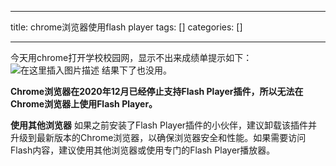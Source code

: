 
--- 
title:  chrome浏览器使用flash player 
tags: []
categories: [] 

---
今天用chrome打开学校校园网，显示不出来成绩单提示如下： <img src="https://img-blog.csdnimg.cn/direct/f603ffdb55f04bd2bf6c8a05ab945b4c.png" alt="在这里插入图片描述"> 结果下了也没用。

**Chrome浏览器在2020年12月已经停止支持Flash Player插件，所以无法在Chrome浏览器上使用Flash Player。**

**使用其他浏览器** 如果之前安装了Flash Player插件的小伙伴，建议卸载该插件并升级到最新版本的Chrome浏览器，以确保浏览器安全和性能。如果需要访问Flash内容，建议使用其他浏览器或使用专门的Flash Player播放器。

